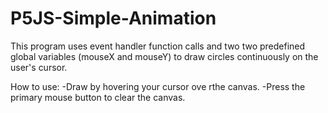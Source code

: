 # P5JS-Simple-Animation
This program uses event handler function calls and two two predefined global variables (mouseX and mouseY) to draw circles continuously on the user's cursor.

How to use:
  -Draw by hovering your cursor ove rthe canvas.
  -Press the primary mouse button to clear the canvas.
